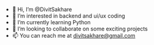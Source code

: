 - 👋 Hi, I’m @DivitSakhare
- 👀 I’m interested in backend and ui/ux coding 
- 🌱 I’m currently learning Python
- 💞️ I’m looking to collaborate on some exciting projects
- 📫 You can reach me at divitsakhare@gmail.com

<!---
DivitSakhare/DivitSakhare is a ✨ special ✨ repository because its `README.md` (this file) appears on your GitHub profile.
You can click the Preview link to take a look at your changes.
--->
